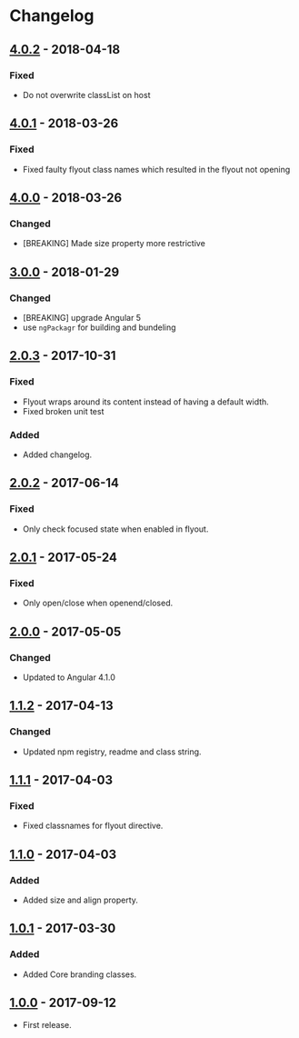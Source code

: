 # Changelog

## [4.0.2] - 2018-04-18
### Fixed
- Do not overwrite classList on host

## [4.0.1] - 2018-03-26
### Fixed
- Fixed faulty flyout class names which resulted in the flyout not opening


## [4.0.0] - 2018-03-26
### Changed
- [BREAKING] Made size property more restrictive


## [3.0.0] - 2018-01-29
### Changed
- [BREAKING] upgrade Angular 5
- use `ngPackagr` for building and bundeling


## [2.0.3] - 2017-10-31
### Fixed
- Flyout wraps around its content instead of having a default width.
- Fixed broken unit test 

### Added
- Added changelog.


## [2.0.2] - 2017-06-14
### Fixed
- Only check focused state when enabled in flyout.


## [2.0.1] - 2017-05-24
### Fixed
- Only open/close when openend/closed.


## [2.0.0] - 2017-05-05
### Changed
- Updated to Angular 4.1.0


## [1.1.2] - 2017-04-13
### Changed
- Updated npm registry, readme and class string.


## [1.1.1] - 2017-04-03
### Fixed
- Fixed classnames for flyout directive.


## [1.1.0] - 2017-04-03
### Added
- Added size and align property.


## [1.0.1] - 2017-03-30
### Added
- Added Core branding classes.


## [1.0.0] - 2017-09-12
- First release.


[4.0.2]: https://bitbucket.antwerpen.be/projects/AUI/repos/flyout_component_angular/browse?at=refs%2Ftags%2Fv4.0.2
[4.0.1]: https://bitbucket.antwerpen.be/projects/AUI/repos/flyout_component_angular/browse?at=refs%2Ftags%2Fv4.0.1
[4.0.0]: https://bitbucket.antwerpen.be/projects/AUI/repos/flyout_component_angular/browse?at=refs%2Ftags%2Fv4.0.0
[3.0.0]: https://bitbucket.antwerpen.be/projects/AUI/repos/flyout_component_angular/browse?at=refs%2Ftags%2Fv3.0.0
[2.0.3]: https://bitbucket.antwerpen.be/projects/AUI/repos/flyout_component_angular/browse?at=refs%2Ftags%2Fv2.0.3
[2.0.2]: https://bitbucket.antwerpen.be/projects/AUI/repos/flyout_component_angular/browse?at=refs%2Ftags%2Fv2.0.2
[2.0.1]: https://bitbucket.antwerpen.be/projects/AUI/repos/flyout_component_angular/browse?at=refs%2Ftags%2Fv2.0.1
[2.0.0]: https://bitbucket.antwerpen.be/projects/AUI/repos/flyout_component_angular/browse?at=refs%2Ftags%2Fv2.0.0
[1.1.2]: https://bitbucket.antwerpen.be/projects/AUI/repos/flyout_component_angular/browse?at=refs%2Ftags%2Fv1.1.2
[1.1.1]: https://bitbucket.antwerpen.be/projects/AUI/repos/flyout_component_angular/browse?at=refs%2Ftags%2Fv1.1.1
[1.1.0]: https://bitbucket.antwerpen.be/projects/AUI/repos/flyout_component_angular/browse?at=refs%2Ftags%2Fv1.1.0
[1.0.1]: https://bitbucket.antwerpen.be/projects/AUI/repos/flyout_component_angular/browse?at=refs%2Ftags%2Fv1.0.1
[1.0.0]: https://bitbucket.antwerpen.be/projects/AUI/repos/flyout_component_angular/browse?at=refs%2Ftags%2Fv1.0.0
